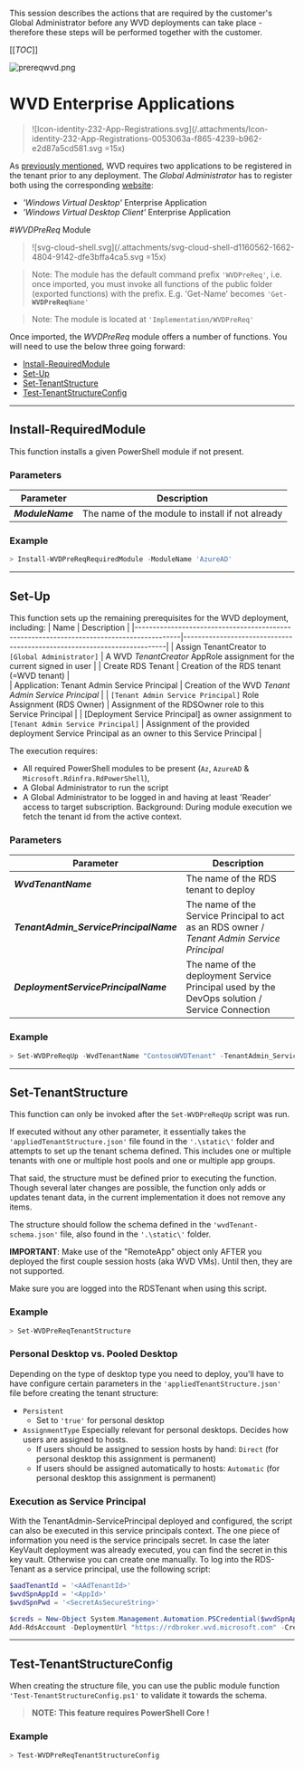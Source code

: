 This session describes the actions that are required by the customer's Global Administrator before any WVD deployments can take place - therefore these steps will be performed together with the customer.

[[_TOC_]]

![prereqwvd.png](/.attachments/prereqwvd-167ebffd-8dab-45ed-a9bb-f9d225dcf74d.png)

# WVD Enterprise Applications

> ![Icon-identity-232-App-Registrations.svg](/.attachments/Icon-identity-232-App-Registrations-0053063a-f865-4239-b962-e2d87a5cd581.svg =15x)

As [previously mentioned](https://dev.azure.com/SecInfra/Components/_wiki/wikis/Start%20Here/638/Prerequisites?anchor=azure-environment), WVD requires two applications to be registered in the tenant prior to any deployment. The _Global Administrator_ has to register both using the corresponding [website](https://rdweb.wvd.microsoft.com/):    
- _'Windows Virtual Desktop'_ Enterprise Application
- _'Windows Virtual Desktop Client'_ Enterprise Application

#_WVDPreReq_ Module

> ![svg-cloud-shell.svg](/.attachments/svg-cloud-shell-d1160562-1662-4804-9142-dfe3bffa4ca5.svg =15x)

> Note: The module has the default command prefix `'WVDPreReq'`, i.e. once imported, you must invoke all functions of the public folder (exported functions) with the prefix. E.g. 'Get-Name' becomes <code>'Get-<b>WVDPreReq</b>Name'</code>

> Note: The module is located at `'Implementation/WVDPreReq'`

Once imported, the _WVDPreReq_ module offers a number of functions. You will need to use the below three going forward: 
- [Install-RequiredModule](#Install-RequiredModule)
- [Set-Up](#Set-Up)
- [Set-TenantStructure](#Set-TenantStructure)
- [Test-TenantStructureConfig](#Test-TenantStructureConfig)

---

## Install-RequiredModule

  This function installs a given PowerShell module if not present. 

### Parameters

 | Parameter | Description |
 | --------- | ----------- |
 | _**ModuleName**_ | The name of the module to install if not already |

### Example

```PowerShell
> Install-WVDPreReqRequiredModule -ModuleName 'AzureAD'
```

---

## Set-Up 

This function sets up the remaining prerequisites for the WVD deployment, including:
  | Name                                                                                     | Description                                                             |
  |------------------------------------------------------------------------------------------|-------------------------------------------------------------------------|
  | Assign TenantCreator to `[Global Administrator]`                                         | A WVD _TenantCreator_ AppRole assignment for the current signed in user |
  | Create RDS Tenant                                                                        | Creation of the RDS tenant (=WVD tenant)                                |                        
  | Application: Tenant Admin Service Principal                                              | Creation of the WVD _Tenant Admin Service Principal_                    |
  | `[Tenant Admin Service Principal]` Role Assignment (RDS Owner)                           | Assignment of the RDSOwner role to this Service Principal               |
  | [Deployment Service Principal] as owner assignment to `[Tenant Admin Service Principal]` | Assignment of the provided deployment Service Principal as an owner to this Service Principal |

The execution requires:

- All required PowerShell modules to be present (`Az`, `AzureAD` & `Microsoft.Rdinfra.RdPowerShell`), 
- A Global Administrator to run the script
- A Global Administrator to be logged in and having at least 'Reader' access to target subscription. Background: During module execution we fetch the tenant id from the active context.

### Parameters

| Parameter | Description |
| --------- | ----------- |
| _**WvdTenantName**_ | The name of the RDS tenant to deploy |
| _**TenantAdmin_ServicePrincipalName**_ | The name of the Service Principal to act as an RDS owner / _Tenant Admin Service Principal_ |
| _**DeploymentServicePrincipalName**_ | The name of the deployment Service Principal used by the DevOps solution / Service Connection
  
### Example

```PowerShell
> Set-WVDPreReqUp -WvdTenantName "ContosoWVDTenant" -TenantAdmin_ServicePrincipalName "TenantAdminServicePrincipal" -DeploymentServicePrincipalName "wvdDeploymentServicePrincipal"
```
  
---

## Set-TenantStructure

This function can only be invoked after the `Set-WVDPreReqUp` script was run. 

If executed without any other parameter, it essentially takes the `'appliedTenantStructure.json'` file found in the `'.\static\'` folder and attempts to set up the tenant schema defined. This includes one or multiple tenants with one or multiple host pools and one or multiple app groups.  

That said, the structure must be defined prior to executing the function. Though several later changes are possible, the function only adds or updates tenant data, in the current implementation it does not remove any items.

The structure should follow the schema defined in the `'wvdTenant-schema.json'` file, also found in the `'.\static\'` folder. 

**IMPORTANT**: Make use of the "RemoteApp" object only AFTER you deployed the first couple session hosts (aka WVD VMs). Until then, they are not supported.

Make sure you are logged into the RDSTenant when using this script.
 
### Example

```PowerShell
> Set-WVDPreReqTenantStructure
```

### Personal Desktop vs. Pooled Desktop

Depending on the type of desktop type you need to deploy, you'll have to have configure certain parameters in the  `'appliedTenantStructure.json'` file before creating the tenant structure:

-  `Persistent`
   - Set to `'true'` for personal desktop
- `AssignmentType`
   Especially relevant for personal desktops. Decides how users are assigned to hosts.
  - If users should be assigned to session hosts by hand: `Direct` (for personal desktop this assignment is permanent)
  - If users should be assigned automatically to hosts: `Automatic` (for personal desktop this assignment is permanent)

### Execution as Service Principal
With the TenantAdmin-ServicePrincipal deployed and configured, the script can also be executed in this service principals context. The one piece of information you need is the service principals secret. In case the later KeyVault deployment was already executed, you can find the secret in this key vault. Otherwise you can create one manually. To log into the RDS-Tenant as a service principal, use the following script:
```PowerShell
$aadTenantId = '<AAdTenantId>'
$wvdSpnAppId = '<AppId>'
$wvdSpnPwd = '<SecretAsSecureString>'

$creds = New-Object System.Management.Automation.PSCredential($wvdSpnAppId, $wvdSpnPwd)
Add-RdsAccount -DeploymentUrl "https://rdbroker.wvd.microsoft.com" -Credential $creds -ServicePrincipal -AadTenantId $aadTenantId
```

---

## Test-TenantStructureConfig

When creating the structure file, you can use the public module function `'Test-TenantStructureConfig.ps1'` to validate it towards the schema. 

> **NOTE: This feature requires PowerShell Core !**

### Example

```PowerShell
> Test-WVDPreReqTenantStructureConfig
``` 